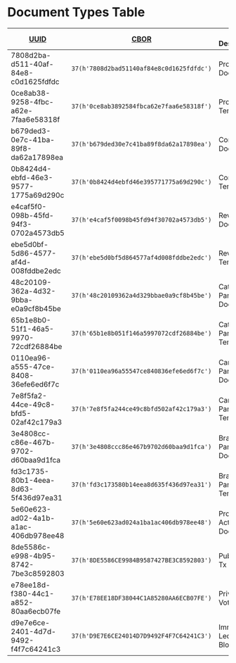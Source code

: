 # Document Types Table

| [UUID]                               | [CBOR]                                    | Type Description             | Payload Type                      | Specification Link                                                             |
| ------------------------------------ | ----------------------------------------- | ---------------------------- | --------------------------------- | ------------------------------------------------------------------------------ |
| 7808d2ba-d511-40af-84e8-c0d1625fdfdc | `37(h'7808d2bad51140af84e8c0d1625fdfdc')` | Proposal Document            | [Brotli] Compressed [JSON]        | [Proposal Spec](./../catalyst_docs/proposal.md#proposal-document)              |
| 0ce8ab38-9258-4fbc-a62e-7faa6e58318f | `37(h'0ce8ab3892584fbca62e7faa6e58318f')` | Proposal Template            | [Brotli] Compressed [JSON Schema] | [Proposal Template Spec](./../catalyst_docs/proposal.md#proposal-template)     |
| b679ded3-0e7c-41ba-89f8-da62a17898ea | `37(h'b679ded30e7c41ba89f8da62a17898ea')` | Comment Document             | [Brotli] Compressed [JSON]        | [Comment Spec](./../catalyst_docs/comment.md#comment-document)                 |
| 0b8424d4-ebfd-46e3-9577-1775a69d290c | `37(h'0b8424d4ebfd46e395771775a69d290c')` | Comment Template             | [Brotli] Compressed [JSON Schema] | [Comment Template Spec](./../catalyst_docs/comment.md#comment-template)        |
| e4caf5f0-098b-45fd-94f3-0702a4573db5 | `37(h'e4caf5f0098b45fd94f30702a4573db5')` | Review Document              | [Brotli] Compressed [JSON]        | [Review Spec](./../catalyst_docs/review.md#review-document)                    |
| ebe5d0bf-5d86-4577-af4d-008fddbe2edc | `37(h'ebe5d0bf5d864577af4d008fddbe2edc')` | Review Template              | [Brotli] Compressed [JSON Schema] | [Review Template Spec](./../catalyst_docs/review.md#review-template)           |
| 48c20109-362a-4d32-9bba-e0a9cf8b45be | `37(h'48c20109362a4d329bbae0a9cf8b45be')` | Category Parameters Document | [Brotli] Compressed [JSON]        | *TBD*                                                                          |
| 65b1e8b0-51f1-46a5-9970-72cdf26884be | `37(h'65b1e8b051f146a5997072cdf26884be')` | Category Parameters Template | [Brotli] Compressed [JSON Schema] | *TBD*                                                                          |
| 0110ea96-a555-47ce-8408-36efe6ed6f7c | `37(h'0110ea96a55547ce840836efe6ed6f7c')` | Campaign Parameters Document | [Brotli] Compressed [JSON]        | *TBD*                                                                          |
| 7e8f5fa2-44ce-49c8-bfd5-02af42c179a3 | `37(h'7e8f5fa244ce49c8bfd502af42c179a3')` | Campaign Parameters Template | [Brotli] Compressed [JSON Schema] | *TBD*                                                                          |
| 3e4808cc-c86e-467b-9702-d60baa9d1fca | `37(h'3e4808ccc86e467b9702d60baa9d1fca')` | Brand Parameters Document    | [Brotli] Compressed [JSON]        | *TBD*                                                                          |
| fd3c1735-80b1-4eea-8d63-5f436d97ea31 | `37(h'fd3c173580b14eea8d635f436d97ea31')` | Brand Parameters Template    | [Brotli] Compressed [JSON Schema] | *TBD*                                                                          |
| 5e60e623-ad02-4a1b-a1ac-406db978ee48 | `37(h'5e60e623ad024a1ba1ac406db978ee48')` | Proposal Action Document     | *TBD*                             | *TBD*                                                                          |
| 8de5586c-e998-4b95-8742-7be3c8592803 | `37(h'8DE5586CE9984B9587427BE3C8592803')` | Public Vote Tx V2            | [Brotli] Compressed [CBOR]        | [Public Vote Tx V2 Spec](./../catalyst_voting/v2.md#public-vote)               |
| e78ee18d-f380-44c1-a852-80aa6ecb07fe | `37(h'E78EE18DF38044C1A85280AA6ECB07FE')` | Private Vote Tx V2           | [Brotli] Compressed [CBOR]        | [Private Vote Tx V2 Spec](./../catalyst_voting/v2.md#private-vote)             |
| d9e7e6ce-2401-4d7d-9492-f4f7c64241c3 | `37(h'D9E7E6CE24014D7D9492F4F7C64241C3')` | Immutable Ledger Block       | [Brotli] Compressed [CBOR]        | [Immutable Ledger Block Spec](./../immutable_ledger/ledger.md#block-structure) |

[JSON Schema]: https://json-schema.org/draft-07
[JSON]: https://datatracker.ietf.org/doc/html/rfc7159
[Brotli]: https://datatracker.ietf.org/doc/html/rfc7932
[CBOR]: https://datatracker.ietf.org/doc/html/rfc8610
[UUID]: https://www.rfc-editor.org/rfc/rfc9562.html
